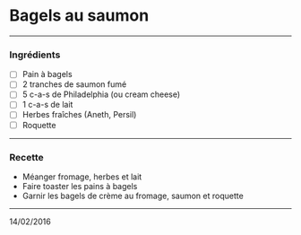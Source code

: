 # Bagels au saumon

---

### Ingrédients

- [ ] Pain à bagels
- [ ] 2 tranches de saumon fumé
- [ ] 5 c-a-s de Philadelphia (ou cream cheese)
- [ ] 1 c-a-s de lait
- [ ] Herbes fraîches (Aneth, Persil)
- [ ] Roquette

---

### Recette

- Méanger fromage, herbes et lait
- Faire toaster les pains à bagels
- Garnir les bagels de crème au fromage, saumon et roquette

---

14/02/2016
